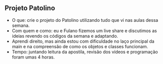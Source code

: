 ## Projeto Patolino

- O que: crie o projeto do Patolino utilizando tudo que vi nas aulas dessa semana.
- Com quem e como: eu e Fulano fizemos um live share e discutimos as ideias revendo os códigos da semana e adaptando.
- Aprendi direito, mas ainda estou com dificuldade no laço principal da main e na compreensão de como os objetos e classes funcionam.
- Tempo: juntando leitura da apostila, revisão dos vídeos e programação foram umas 4 horas.
